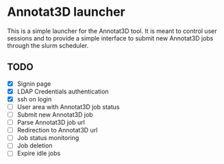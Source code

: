# Annotat3D launcher

This is a simple launcher for the Annotat3D tool. It is meant to control user sessions
and to provide a simple interface to submit new Annotat3D jobs through the slurm scheduler.

## TODO

- [x] Signin page
- [x] LDAP Credentials authentication
- [x] ssh on login
- [ ] User area with Annotat3D job status
- [ ] Submit new Annotat3D job
- [ ] Parse Annotat3D job url
- [ ] Redirection to Annotat3D url
- [ ] Job status monitoring
- [ ] Job deletion
- [ ] Expire idle jobs

